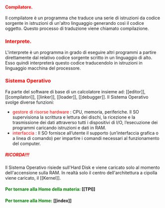 #### <span style="color:red">  Compilatore.  </span>

Il compilatore è un programma che traduce una serie di istruzioni da codice sorgente in istruzioni di un'altro linguaggio generando così il codice oggetto. Questo processo di traduzione viene chiamato compilazione.

### <span style="color:red"> Interprete. </span>

L'interprete è un programma in grado di eseguire altri programmi a partire direttamente dal relativo codice sorgente scritto in un linguaggio di alto. Esso quindi interpreterà questo codice traducendolo in istruzioni in linguaggio macchina del processore.

### <span style="color:red"> Sistema Operativo</span>

Fa parte del software di base di un calcolatore insieme ad: [[editor]], [[compilatori]], [[linker]], [[loader]], [[debugger]]. Il Sistema Operativo svolge diverse funzioni:
- <span style="color:red"> gestore di risorse hardware </span>: CPU, memoria, periferiche. Il SO supervisiona la scrittura e lettura dei dischi, la ricezione e la trasmissione dei dati attraverso tutti i dispositivi di I/O, l’esecuzione dei programmi caricando istruzioni e dati in RAM.
- <span style="color:red"> interfaccia </span>: Il SO fornisce all’utente il supporto (un’interfaccia grafica o a linea di comando) per impartire i comandi necessari al funzionamento del computer.

##### <span style="color:red"> RICORDA!!! </span>

Il Sistema Operativo risiede sull'Hard Disk e viene caricato solo al momento dell'accensione sulla RAM. In realtà solo il centro dell'architettura a cipolla viene caricato, il [[Kernel]]. 

#### <span style="color:green"> Per tornare alla Home della materia: </span> [[TPI]]

#### <span style="color:green"> Per tornare alla Home: </span> [[index]]
